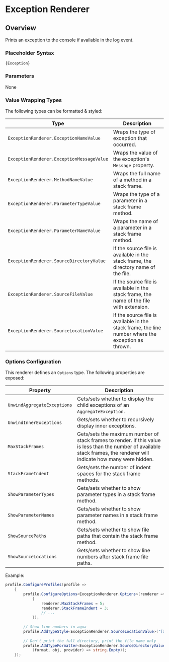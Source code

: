 # Exception Renderer

## Overview

Prints an exception to the console if available in the log event.

### Placeholder Syntax

```
{Exception}
```

### Parameters

None

### Value Wrapping Types

The following types can be formatted & styled:

|Type|Description|
|---|---|
|`ExceptionRenderer.ExceptionNameValue`|Wraps the type of exception that occurred.|
|`ExceptionRenderer.ExceptionMessageValue`|Wraps the value of the exception's `Message` property.|
|`ExceptionRenderer.MethodNameValue`|Wraps the full name of a method in a stack frame.|
|`ExceptionRenderer.ParameterTypeValue`|Wraps the type of a parameter in a stack frame method.|
|`ExceptionRenderer.ParameterNameValue`|Wraps the name of a parameter in a stack frame method.|
|`ExceptionRenderer.SourceDirectoryValue`|If the source file is available in the stack frame, the directory name of the file.|
|`ExceptionRenderer.SourceFileValue`|If the source file is available in the stack frame, the name of the file with extension.|
|`ExceptionRenderer.SourceLocationValue`|If the source file is available in the stack frame, the line number where the exception as thrown.|

### Options Configuration

This renderer defines an `Options` type. The following properties are exposed:

|Property|Description|
|---|---|
|`UnwindAggregateExceptions`|Gets/sets whether to display the child exceptions of an `AggregateException`.|
|`UnwindInnerExceptions`|Gets/sets whether to recursively display inner exceptions.|
|`MaxStackFrames`|Gets/sets the maximum number of stack frames to render. If this value is less than the number of available stack frames, the renderer will indicate how many were hidden.|
|`StackFrameIndent`|Gets/sets the number of indent spaces for the stack frame methods.|
|`ShowParameterTypes`|Gets/sets whether to show parameter types in a stack frame method.|
|`ShowParameterNames`|Gets/sets whether to show parameter names in a stack frame method.|
|`ShowSourcePaths`|Gets/sets whether to show file paths that contain the stack frame method.|
|`ShowSourceLocations`|Gets/sets whether to show line numbers after stack frame file paths.|

Example:

```csharp
profile.ConfigureProfiles(profile =>
    {
        profile.ConfigureOptions<ExceptionRenderer.Options>(renderer =>
            {
                renderer.MaxStackFrames = 5;
                renderer.StackFrameIndent = 3;
                // ...
            });
            
        // Show line numbers in aqua
        profile.AddTypeStyle<ExceptionRenderer.SourceLocationValue>("[aqua]");
        
        // Don't print the full directory, print the file name only
        profile.AddTypeFormatter<ExceptionRenderer.SourceDirectoryValue>(
            (format, obj, provider) => string.Empty));
    });
```